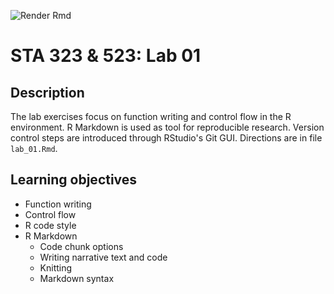 ![Render Rmd](https://github.com/lc5415/rmarkdown-action/workflows/Render%20Rmd/badge.svg)

# STA 323 & 523: Lab 01

## Description

The lab exercises focus on function writing and control flow in the R
environment. R Markdown is used as tool for reproducible research. Version
control steps are introduced through RStudio's Git GUI.
Directions are in file `lab_01.Rmd`.

## Learning objectives

- Function writing
- Control flow
- R code style
- R Markdown
    - Code chunk options
    - Writing narrative text and code
    - Knitting
    - Markdown syntax
